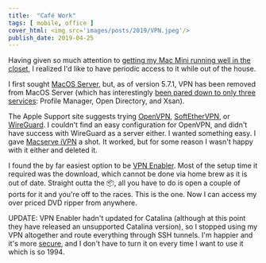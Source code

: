 ```yaml
---
title:  "Café Work"
tags: [ mobile, office ]
cover_html: <img src='images/posts/2019/VPN.jpeg'/>
publish_date: 2019-04-25
---
```

Having given so much attention to [getting my Mac Mini running well in the closet](/luna), I realized I'd like to have periodic access to it while out of the house. 

I first sought [MacOS Server](https://www.apple.com/macos/server/), but, as of version 5.7.1, VPN has been removed from MacOS Server (which has interestingly [been pared down to only three services](https://support.apple.com/en-us/HT208312): Profile Manager, Open Directory, and Xsan). 

The Apple Support site suggests trying [OpenVPN](http://openvpn.net/), 
[SoftEtherVPN](http://www.softether.org/), or [WireGuard](https://www.wireguard.com/). I couldn't find an easy configuration for OpenVPN, and didn't have success with WireGuard as a server either. I wanted something easy. I gave [Macserve iVPN](https://macserve.org.uk/) a shot. It worked, but for some reason I wasn't happy with it either and deleted it.

I found the by far easiest option to be [VPN Enabler](https://cutedgesystems.com/software/VPNEnablerForMojave/). Most of the setup time it required was the download, which cannot be done via home brew as it is out of date. Straight outta the 📦, all you have to do is open a couple of ports for it and you're off to the races. This is the one. Now I can access my over priced DVD ripper from anywhere. 

UPDATE: VPN Enabler hadn't updated for Catalina (although at this point they have released an unsupported Catalina version), so I stopped using my VPN altogether and route everything through SSH tunnels. I'm happier and it's more [secure](https://www.zdnet.com/article/iranian-hackers-have-been-hacking-vpn-servers-to-plant-backdoors-in-companies-around-the-world/), and I don't have to turn it on every time I want to use it which is so 1994.